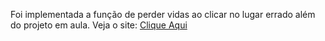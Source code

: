 Foi implementada a função de perder vidas ao clicar no lugar errado além do projeto em aula. 
Veja o site: [Clique Aqui](https://elveterano.github.io/detonaRalph/)


